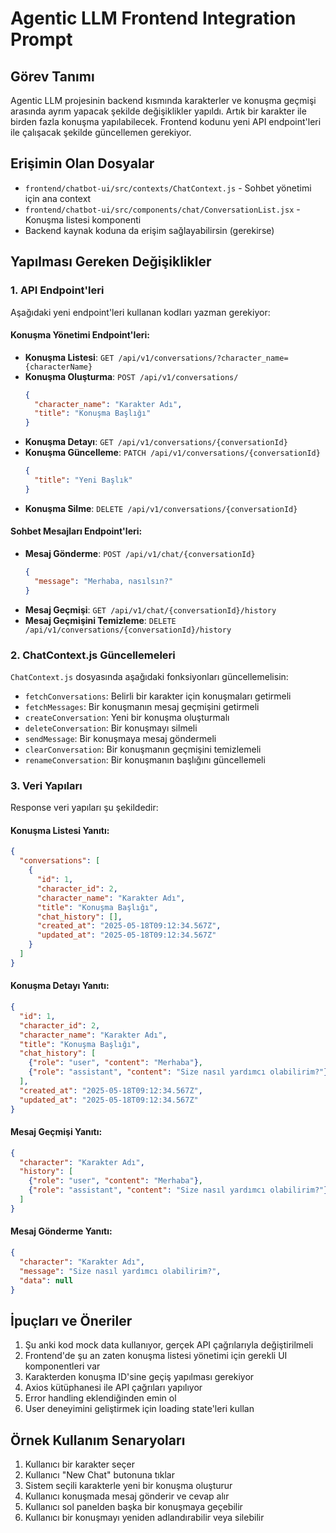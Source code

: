 # Agentic LLM Frontend Integration Prompt

## Görev Tanımı
Agentic LLM projesinin backend kısmında karakterler ve konuşma geçmişi arasında ayrım yapacak şekilde değişiklikler yapıldı. Artık bir karakter ile birden fazla konuşma yapılabilecek. Frontend kodunu yeni API endpoint'leri ile çalışacak şekilde güncellemen gerekiyor.

## Erişimin Olan Dosyalar
- `frontend/chatbot-ui/src/contexts/ChatContext.js` - Sohbet yönetimi için ana context
- `frontend/chatbot-ui/src/components/chat/ConversationList.jsx` - Konuşma listesi komponenti
- Backend kaynak koduna da erişim sağlayabilirsin (gerekirse)

## Yapılması Gereken Değişiklikler

### 1. API Endpoint'leri
Aşağıdaki yeni endpoint'leri kullanan kodları yazman gerekiyor:

#### Konuşma Yönetimi Endpoint'leri:
- **Konuşma Listesi**: `GET /api/v1/conversations/?character_name={characterName}`
- **Konuşma Oluşturma**: `POST /api/v1/conversations/` 
  ```json
  {
    "character_name": "Karakter Adı",
    "title": "Konuşma Başlığı"
  }
  ```
- **Konuşma Detayı**: `GET /api/v1/conversations/{conversationId}`
- **Konuşma Güncelleme**: `PATCH /api/v1/conversations/{conversationId}`
  ```json
  {
    "title": "Yeni Başlık"
  }
  ```
- **Konuşma Silme**: `DELETE /api/v1/conversations/{conversationId}`

#### Sohbet Mesajları Endpoint'leri:
- **Mesaj Gönderme**: `POST /api/v1/chat/{conversationId}`
  ```json
  {
    "message": "Merhaba, nasılsın?"
  }
  ```
- **Mesaj Geçmişi**: `GET /api/v1/chat/{conversationId}/history`
- **Mesaj Geçmişini Temizleme**: `DELETE /api/v1/conversations/{conversationId}/history`

### 2. ChatContext.js Güncellemeleri
`ChatContext.js` dosyasında aşağıdaki fonksiyonları güncellemelisin:

- `fetchConversations`: Belirli bir karakter için konuşmaları getirmeli
- `fetchMessages`: Bir konuşmanın mesaj geçmişini getirmeli
- `createConversation`: Yeni bir konuşma oluşturmalı
- `deleteConversation`: Bir konuşmayı silmeli
- `sendMessage`: Bir konuşmaya mesaj göndermeli
- `clearConversation`: Bir konuşmanın geçmişini temizlemeli
- `renameConversation`: Bir konuşmanın başlığını güncellemeli

### 3. Veri Yapıları
Response veri yapıları şu şekildedir:

#### Konuşma Listesi Yanıtı:
```json
{
  "conversations": [
    {
      "id": 1,
      "character_id": 2,
      "character_name": "Karakter Adı",
      "title": "Konuşma Başlığı",
      "chat_history": [],
      "created_at": "2025-05-18T09:12:34.567Z",
      "updated_at": "2025-05-18T09:12:34.567Z"
    }
  ]
}
```

#### Konuşma Detayı Yanıtı:
```json
{
  "id": 1,
  "character_id": 2,
  "character_name": "Karakter Adı",
  "title": "Konuşma Başlığı",
  "chat_history": [
    {"role": "user", "content": "Merhaba"},
    {"role": "assistant", "content": "Size nasıl yardımcı olabilirim?"}
  ],
  "created_at": "2025-05-18T09:12:34.567Z",
  "updated_at": "2025-05-18T09:12:34.567Z"
}
```

#### Mesaj Geçmişi Yanıtı:
```json
{
  "character": "Karakter Adı",
  "history": [
    {"role": "user", "content": "Merhaba"},
    {"role": "assistant", "content": "Size nasıl yardımcı olabilirim?"}
  ]
}
```

#### Mesaj Gönderme Yanıtı:
```json
{
  "character": "Karakter Adı",
  "message": "Size nasıl yardımcı olabilirim?",
  "data": null
}
```

## İpuçları ve Öneriler
1. Şu anki kod mock data kullanıyor, gerçek API çağrılarıyla değiştirilmeli
2. Frontend'de şu an zaten konuşma listesi yönetimi için gerekli UI komponentleri var
3. Karakterden konuşma ID'sine geçiş yapılması gerekiyor
4. Axios kütüphanesi ile API çağrıları yapılıyor
5. Error handling eklendiğinden emin ol
6. User deneyimini geliştirmek için loading state'leri kullan

## Örnek Kullanım Senaryoları
1. Kullanıcı bir karakter seçer
2. Kullanıcı "New Chat" butonuna tıklar
3. Sistem seçili karakterle yeni bir konuşma oluşturur
4. Kullanıcı konuşmada mesaj gönderir ve cevap alır
5. Kullanıcı sol panelden başka bir konuşmaya geçebilir
6. Kullanıcı bir konuşmayı yeniden adlandırabilir veya silebilir
